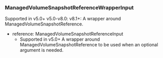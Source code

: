 ### ManagedVolumeSnapshotReferenceWrapperInput
Supported in v5.0+
v5.0-v8.0:
v8.1+: A wrapper around ManagedVolumeSnapshotReference.

- reference: ManagedVolumeSnapshotReferenceInput
  - Supported in v5.0+
A wrapper around ManagedVolumeSnapshotReference to be used when an optional argument is needed.
